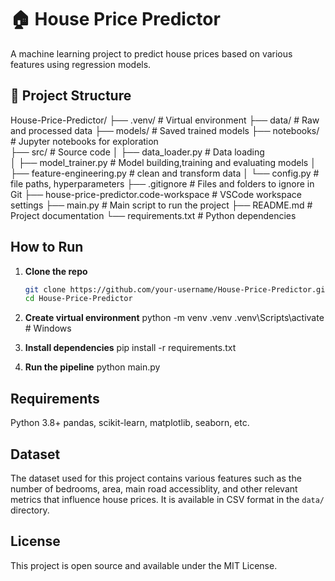 # 🏠 House Price Predictor

A machine learning project to predict house prices based on various features using regression models.

## 📁 Project Structure

 House-Price-Predictor/ 
 ├── .venv/ # Virtual environment 
 ├── data/ # Raw and processed data 
 ├── models/ # Saved trained models 
 ├── notebooks/ # Jupyter notebooks for exploration  
 ├── src/ # Source code 
 │ ├── data_loader.py # Data loading  
 │ ├── model_trainer.py # Model building,training and evaluating models
 │ ├── feature-engineering.py # clean and transform data
 │ └── config.py # file paths, hyperparameters 
 ├── .gitignore # Files and folders to ignore in Git 
 ├── house-price-predictor.code-workspace # VSCode workspace settings 
 ├── main.py # Main script to run the project 
 ├── README.md # Project documentation 
 └── requirements.txt # Python dependencies


##  How to Run

1. **Clone the repo**
   ```bash
   git clone https://github.com/your-username/House-Price-Predictor.git
   cd House-Price-Predictor

2.   **Create virtual environment**
    python -m venv .venv
    .venv\Scripts\activate    # Windows

3. **Install dependencies**
    pip install -r requirements.txt

4. **Run the pipeline**
    python main.py

## Requirements
Python 3.8+
pandas, scikit-learn, matplotlib, seaborn, etc.

## Dataset
The dataset used for this project contains various features such as the number of bedrooms, area, main road accessiblity, and other relevant metrics that influence house prices. It is available in CSV format in the `data/` directory.

## License
This project is open source and available under the MIT License.
